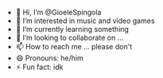 - 👋 Hi, I’m @GioeleSpingola
- 👀 I’m interested in music and video games
- 🌱 I’m currently learning something
- 💞️ I’m looking to collaborate on ...
- 📫 How to reach me ... please don't
- 😄 Pronouns: he/him
- ⚡ Fun fact: idk

<!---
GioeleSpingola/GioeleSpingola is a ✨ special ✨ repository because its `README.md` (this file) appears on your GitHub profile.
You can click the Preview link to take a look at your changes.
--->

